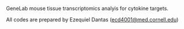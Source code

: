 GeneLab mouse tissue transcriptomics analyis for cytokine targets.

All codes are prepared by Ezequiel Dantas (ecd4001@med.cornell.edu)
